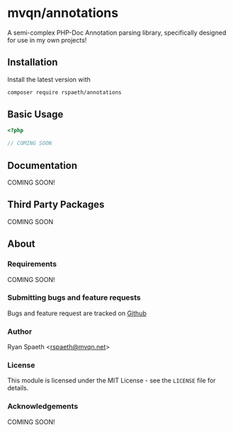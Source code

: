 # mvqn/annotations
A semi-complex PHP-Doc Annotation parsing library, specifically designed for use in my own projects!

## Installation
Install the latest version with
```bash
composer require rspaeth/annotations
```

## Basic Usage
```php
<?php

// COMING SOON
```

## Documentation

COMING SOON!

## Third Party Packages
COMING SOON

## About

### Requirements
COMING SOON!

### Submitting bugs and feature requests
Bugs and feature request are tracked on [Github](https://github.com/mvqn/annotations/issues)

### Author
Ryan Spaeth <[rspaeth@mvqn.net](mailto:rspaeth@mvqn.net)>

### License
This module is licensed under the MIT License - see the `LICENSE` file for details.

### Acknowledgements
COMING SOON!
